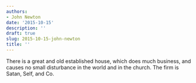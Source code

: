 ```yaml
---
authors:
- John Newton
date: '2015-10-15'
description: ''
draft: true
slug: 2015-10-15-john-newton
title: ''
---
```

There is a great and old established house, which does much business, and causes no small disturbance in the world and in the church. The firm is Satan, Self, and Co.



